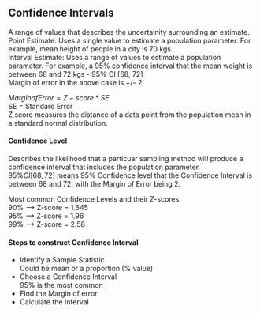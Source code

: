 ## Confidence Intervals

A range of values that describes the uncertainity surrounding an estimate.  
Point Estimate: Uses a single value to estimate a population parameter. For example, mean height of people in a city is 70 kgs.  
Interval Estimate: Uses a range of values to estimate a population parameter. For example, a 95% confidence interval that the mean weight is between 68 and 72 kgs - 95% CI [68, 72]  
Margin of error in the above case is +/- 2

$Margin of Error = Z-score * SE$  
SE = Standard Error  
Z score measures the distance of a data point from the population mean in a standard normal distribution. 

#### Confidence Level
Describes the likelihood that a particuar sampling method will produce a confidence interval that includes the population parameter.  
$95\% CI [68, 72]$ means 95% Confidence level that the Confidence Interval is between 68 and 72, with the Margin of Error being 2.


Most common Confidence Levels and their Z-scores:  
90% --> Z-score = 1.645  
95% --> Z-score = 1.96  
99% --> Z-score = 2.58  

#### Steps to construct Confidence Interval
* Identify a Sample Statistic  
Could be mean or a proportion (% value)
* Choose a Confidence Interval  
95% is the most common
* Find the Margin of error
* Calculate the Interval
